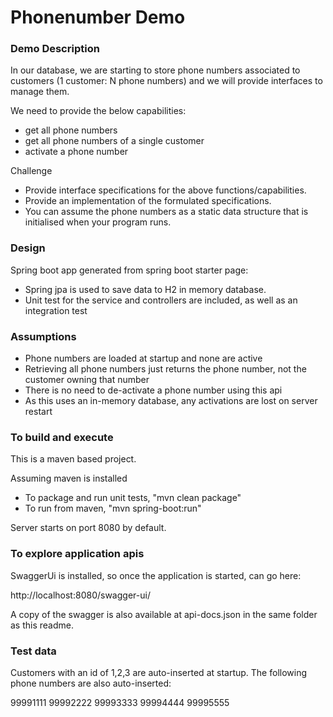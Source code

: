 # Phonenumber Demo

### Demo Description

In our database, we are starting to store phone numbers associated to customers (1 customer: N phone numbers) and we will provide interfaces to manage them.

We need to provide the below capabilities:

* get all phone numbers
* get all phone numbers of a single customer
* activate a phone number

Challenge

* Provide interface specifications for the above functions/capabilities.
* Provide an implementation of the formulated specifications.
* You can assume the phone numbers as a static data structure that is initialised when your program runs.

### Design

Spring boot app generated from spring boot starter page:

* Spring jpa is used to save data to H2 in memory database.
* Unit test for the service and controllers are included, as well as an integration test

### Assumptions

* Phone numbers are loaded at startup and none are active
* Retrieving all phone numbers just returns the phone number, not the customer owning that number
* There is no need to de-activate a phone number using this api
* As this uses an in-memory database, any activations are lost on server restart 

### To build and execute
This is a maven based project.

Assuming maven is installed

* To package and run unit tests, "mvn clean package"
* To run from maven, "mvn spring-boot:run"

Server starts on port 8080 by default.

### To explore application apis

SwaggerUi is installed, so once the application is started, can go here:

http://localhost:8080/swagger-ui/

A copy of the swagger is also available at api-docs.json in the same folder as this readme.

### Test data

Customers with an id of 1,2,3 are auto-inserted at startup. The following phone numbers are also auto-inserted:

99991111
99992222
99993333
99994444
99995555
